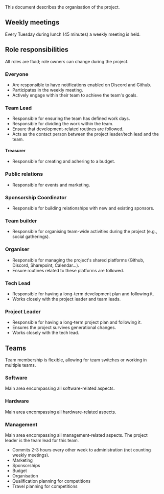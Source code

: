 This document describes the organisation of the project.

## Weekly meetings
Every Tuesday during lunch (45 minutes) a weekly meeting is held.

## Role responsibilities
All roles are fluid; role owners can change during the project.

### Everyone
- Are responsible to have notifications enabled on Discord and Github.
- Participates in the weekly meeting.
- Actively engage within their team to achieve the team's goals.

### Team Lead
- Responsible for ensuring the team has defined work days.
- Responsible for dividing the work within the team.
- Ensure that development-related routines are followed.
- Acts as the contact person between the project leader/tech lead and the team.

#### Treasurer
- Responsible for creating and adhering to a budget.

### Public relations
- Responsible for events and marketing.

### Sponsorship Coordinator
- Responsible for building relationships with new and existing sponsors.

### Team builder
- Responsible for organising team-wide activities during the project (e.g., social gatherings).

### Organiser
- Responsible for managing the project's shared platforms (Github, Discord, Sharepoint, Calendar...).
- Ensure routines related to these platforms are followed.

### Tech Lead
- Responsible for having a long-term development plan and following it.
- Works closely with the project leader and team leads.

### Project Leader
- Responsible for having a long-term project plan and following it.
- Ensures the project survives generational changes.
- Works closely with the tech lead.

## Teams
Team membership is flexible, allowing for team switches or working in multiple teams.

### Software
Main area encompassing all software-related aspects.

### Hardware
Main area encompassing all hardware-related aspects.

### Management
Main area encompassing all management-related aspects. The project leader is the team lead for this team.
- Commits 2-3 hours every other week to administration (not counting weekly meetings).
- Marketing
- Sponsorships
- Budget
- Organisation
- Qualification planning for competitions
- Travel planning for competitions